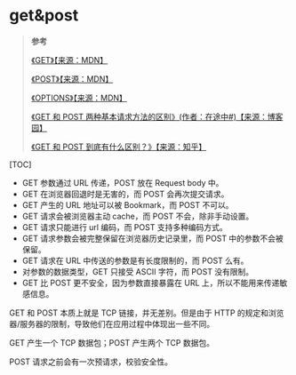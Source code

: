 # get&post

> **参考**
>
> [《GET》【来源：MDN】](https://developer.mozilla.org/zh-CN/docs/Web/HTTP/Methods/GET)
>
> [《POST》【来源：MDN】](https://developer.mozilla.org/zh-CN/docs/Web/HTTP/Methods/POST)
>
> [《OPTIONS》【来源：MDN】](https://developer.mozilla.org/zh-CN/docs/Web/HTTP/Methods/OPTIONS)
>
> [《GET 和 POST 两种基本请求方法的区别》(作者：在途中#)【来源：博客园】](https://www.cnblogs.com/logsharing/p/8448446.html)
>
> [《GET 和 POST 到底有什么区别？》【来源：知乎】](https://www.zhihu.com/question/28586791)

[TOC]

- GET 参数通过 URL 传递，POST 放在 Request body 中。
- GET 在浏览器回退时是无害的，而 POST 会再次提交请求。
- GET 产生的 URL 地址可以被 Bookmark，而 POST 不可以。
- GET 请求会被浏览器主动 cache，而 POST 不会，除非手动设置。
- GET 请求只能进行 url 编码，而 POST 支持多种编码方式。
- GET 请求参数会被完整保留在浏览器历史记录里，而 POST 中的参数不会被保留。
- GET 请求在 URL 中传送的参数是有长度限制的，而 POST 么有。
- 对参数的数据类型，GET 只接受 ASCII 字符，而 POST 没有限制。
- GET 比 POST 更不安全，因为参数直接暴露在 URL 上，所以不能用来传递敏感信息。

GET 和 POST 本质上就是 TCP 链接，并无差别。但是由于 HTTP 的规定和浏览器/服务器的限制，导致他们在应用过程中体现出一些不同。

GET 产生一个 TCP 数据包；POST 产生两个 TCP 数据包。

POST 请求之前会有一次预请求，校验安全性。
